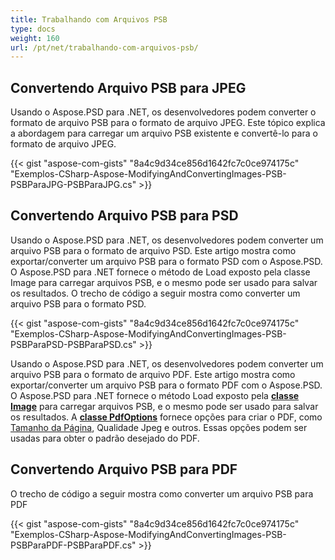 ```yaml
---
title: Trabalhando com Arquivos PSB
type: docs
weight: 160
url: /pt/net/trabalhando-com-arquivos-psb/
---
```



## **Convertendo Arquivo PSB para JPEG**
Usando o Aspose.PSD para .NET, os desenvolvedores podem converter o formato de arquivo PSB para o formato de arquivo JPEG. Este tópico explica a abordagem para carregar um arquivo PSB existente e convertê-lo para o formato de arquivo JPEG.


{{< gist "aspose-com-gists" "8a4c9d34ce856d1642fc7c0ce974175c" "Exemplos-CSharp-Aspose-ModifyingAndConvertingImages-PSB-PSBParaJPG-PSBParaJPG.cs" >}}

## **Convertendo Arquivo PSB para PSD**
Usando o Aspose.PSD para .NET, os desenvolvedores podem converter um arquivo PSB para o formato de arquivo PSD. Este artigo mostra como exportar/converter um arquivo PSB para o formato PSD com o Aspose.PSD. O Aspose.PSD para .NET fornece o método de Load exposto pela classe Image para carregar arquivos PSB, e o mesmo pode ser usado para salvar os resultados. O trecho de código a seguir mostra como converter um arquivo PSB para o formato PSD.


{{< gist "aspose-com-gists" "8a4c9d34ce856d1642fc7c0ce974175c" "Exemplos-CSharp-Aspose-ModifyingAndConvertingImages-PSB-PSBParaPSD-PSBParaPSD.cs" >}}

Usando o Aspose.PSD para .NET, os desenvolvedores podem converter um arquivo PSB para o formato de arquivo PDF. Este artigo mostra como exportar/converter um arquivo PSB para o formato PDF com o Aspose.PSD. O Aspose.PSD para .NET fornece o método Load exposto pela [**classe Image**](https://reference.aspose.com/psd/net/aspose.psd/image) para carregar arquivos PSB, e o mesmo pode ser usado para salvar os resultados. A [**classe PdfOptions**](https://reference.aspose.com/psd/net/aspose.psd.imageoptions/pdfoptions) fornece opções para criar o PDF, como [Tamanho da Página](https://reference.aspose.com/psd/net/aspose.psd.imageoptions/pdfoptions/properties/pagesize), Qualidade Jpeg e outros. Essas opções podem ser usadas para obter o padrão desejado do PDF.
## **Convertendo Arquivo PSB para PDF**

O trecho de código a seguir mostra como converter um arquivo PSB para PDF

{{< gist "aspose-com-gists" "8a4c9d34ce856d1642fc7c0ce974175c" "Exemplos-CSharp-Aspose-ModifyingAndConvertingImages-PSB-PSBParaPDF-PSBParaPDF.cs" >}}
